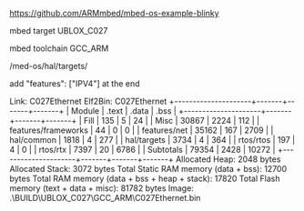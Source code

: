 
https://github.com/ARMmbed/mbed-os-example-blinky

mbed target UBLOX_C027

mbed toolchain GCC_ARM

/med-os/hal/targets/

add "features": ["IPV4"] at the end







Link: C027Ethernet
Elf2Bin: C027Ethernet
+---------------------+-------+-------+-------+
| Module              | .text | .data |  .bss |
+---------------------+-------+-------+-------+
| Fill                |   135 |     5 |    24 |
| Misc                | 30867 |  2224 |   112 |
| features/frameworks |    44 |     0 |     0 |
| features/net        | 35162 |   167 |  2709 |
| hal/common          |  1818 |     4 |   277 |
| hal/targets         |  3734 |     4 |   364 |
| rtos/rtos           |   197 |     4 |     0 |
| rtos/rtx            |  7397 |    20 |  6786 |
| Subtotals           | 79354 |  2428 | 10272 |
+---------------------+-------+-------+-------+
Allocated Heap: 2048 bytes
Allocated Stack: 3072 bytes
Total Static RAM memory (data + bss): 12700 bytes
Total RAM memory (data + bss + heap + stack): 17820
Total Flash memory (text + data + misc): 81782 bytes
Image: .\BUILD\UBLOX_C027\GCC_ARM\C027Ethernet.bin
